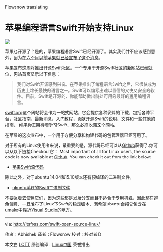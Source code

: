 Flowsnow translating

苹果编程语言Swift开始支持Linux
================================================================================
![](http://itsfoss.com/wp-content/uploads/2015/12/Apple-Swift-Open-Source.jpg)

苹果也开源了？是的，苹果编程语言Swift已经开源了。其实我们并不应该感到意外，因为[在六个月以前苹果就已经宣布了这个消息][1]。

苹果宣布这周将推出开源Swift社区。一个专用于开源Swift社区的[新网站][2]已经就位，网站首页显示以下信息：

> 我们对Swift开源感到兴奋。在苹果推出了编程语言Swift之后，它很快成为历史上增长最快的语言之一。Swift可以编写出难以置信的又快又安全的软件。目前，Swift是开源的，你能帮助做出随处可用的最好的通用编程语言。

[swift.org][2]这个网站将会作为一站式网站，它会提供各种资料的下载，包括各种平台，社区指南，最新消息，入门教程，贡献开源Swift的说明，文件和一些其他的指南。 如果你正期待着学习Swift，那么必须收藏这个网站。

在苹果的这次宣布中，一个用于方便分享和构建代码的包管理器已经可用了。

对于所有的Linux使用者来说，最重要的是，源代码已经可以从[Github][3]获得了.你可以从以下链接Checkout它：
Most important of all for Linux users, the source code is now available at [Github][3]. You can check it out from the link below:

- [苹果Swift源代码][3]

除此之外，对于ubuntu 14.04和15.10版本还有预编译的二进制文件。

- [ubuntu系统的Swift二进制文件][4]

不要急着去使用它们，因为这些都是发展分支而且不适合于专用机器。因此现在避免使用，一旦发布了Linux下Swift的稳定版本，我希望ubuntu会把它包含在[umake][5]中靠近[Visual Studio][6]的地方。

--------------------------------------------------------------------------------

via: http://itsfoss.com/swift-open-source-linux/

作者：[Abhishek][a]
译者：[Flowsnow](https://github.com/Flowsnow)
校对：[校对者ID](https://github.com/校对者ID)

本文由 [LCTT](https://github.com/LCTT/TranslateProject) 原创编译，[Linux中国](https://linux.cn/) 荣誉推出

[a]:http://itsfoss.com/author/abhishek/
[1]:http://itsfoss.com/apple-open-sources-swift-programming-language-linux/
[2]:https://swift.org/
[3]:https://github.com/apple
[4]:https://swift.org/download/#latest-development-snapshots
[5]:https://wiki.ubuntu.com/ubuntu-make
[6]:http://itsfoss.com/install-visual-studio-code-ubuntu/
